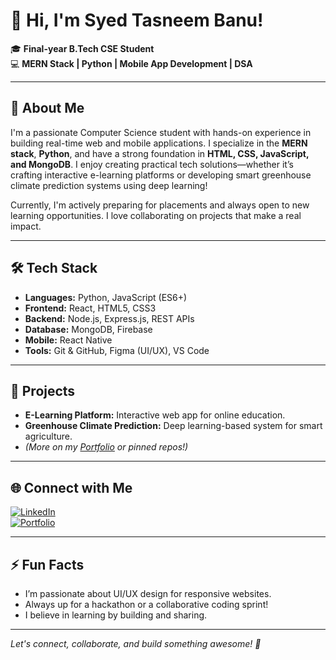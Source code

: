 # 👋 Hi, I'm Syed Tasneem Banu!

🎓 **Final-year B.Tech CSE Student**  
💻 **MERN Stack | Python | Mobile App Development | DSA**  

---

## 🚀 About Me

I'm a passionate Computer Science student with hands-on experience in building real-time web and mobile applications. I specialize in the **MERN stack**, **Python**, and have a strong foundation in **HTML, CSS, JavaScript, and MongoDB**. I enjoy creating practical tech solutions—whether it’s crafting interactive e-learning platforms or developing smart greenhouse climate prediction systems using deep learning!

Currently, I'm actively preparing for placements and always open to new learning opportunities. I love collaborating on projects that make a real impact.

---

## 🛠️ Tech Stack

- **Languages:** Python, JavaScript (ES6+)
- **Frontend:** React, HTML5, CSS3
- **Backend:** Node.js, Express.js, REST APIs
- **Database:** MongoDB, Firebase
- **Mobile:** React Native
- **Tools:** Git & GitHub, Figma (UI/UX), VS Code

---

## 🌟 Projects

- **E-Learning Platform:** Interactive web app for online education.
- **Greenhouse Climate Prediction:** Deep learning-based system for smart agriculture.
- *(More on my [Portfolio](https://tasneemsd.github.io/Portfolio/) or pinned repos!)*

---

## 🌐 Connect with Me

[![LinkedIn](https://img.shields.io/badge/LinkedIn-blue?logo=linkedin&style=flat-square)](https://www.linkedin.com/in/tasneem-banu-syed-21144b362/)  
[![Portfolio](https://img.shields.io/badge/Portfolio-My_Site-success?style=flat-square)](https://tasneemsd.github.io/Portfolio/)

---

## ⚡ Fun Facts

- I’m passionate about UI/UX design for responsive websites.
- Always up for a hackathon or a collaborative coding sprint!
- I believe in learning by building and sharing.

---

*Let's connect, collaborate, and build something awesome! 🚀*
